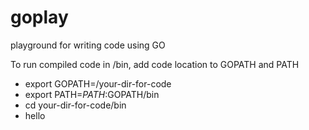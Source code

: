 goplay
======

playground for writing code using GO

To run compiled code in /bin, add code location to GOPATH and PATH
- export GOPATH=/your-dir-for-code
- export PATH=$PATH:$GOPATH/bin
- cd your-dir-for-code/bin
- hello
